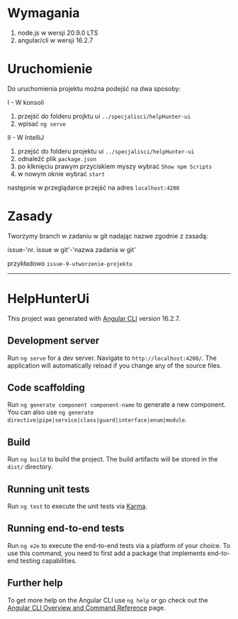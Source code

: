 # Wymagania

1) node.js w wersji 20.9.0  LTS
2) angular/cli w wersji 16.2.7

# Uruchomienie

Do uruchomienia projektu można podejść na dwa sposoby:

I - W konsoli
1) przejść do folderu projktu ui `../specjalisci/helpHunter-ui`
2) wpisać `ng serve`

II  - W IntelliJ
1) przejść do folderu projektu ui `../specjalisci/helpHunter-ui`
2) odnaleźć plik `package.json`
3) po klknięciu prawym przyciskiem myszy wybrać `Show npm Scripts`
4) w nowym oknie wybrać `start`

następnie w przeglądarce przejść na adres `localhost:4200`

# Zasady

Tworzymy branch w zadaniu w git nadając nazwe zgodnie z zasadą:

issue-'nr. issue w git'-'nazwa zadania w git'

przykładowo
`issue-9-utworzenie-projektu`

---

# HelpHunterUi

This project was generated with [Angular CLI](https://github.com/angular/angular-cli) version 16.2.7.

## Development server

Run `ng serve` for a dev server. Navigate to `http://localhost:4200/`. The application will automatically reload if you change any of the source files.

## Code scaffolding

Run `ng generate component component-name` to generate a new component. You can also use `ng generate directive|pipe|service|class|guard|interface|enum|module`.

## Build

Run `ng build` to build the project. The build artifacts will be stored in the `dist/` directory.

## Running unit tests

Run `ng test` to execute the unit tests via [Karma](https://karma-runner.github.io).

## Running end-to-end tests

Run `ng e2e` to execute the end-to-end tests via a platform of your choice. To use this command, you need to first add a package that implements end-to-end testing capabilities.

## Further help

To get more help on the Angular CLI use `ng help` or go check out the [Angular CLI Overview and Command Reference](https://angular.io/cli) page.
